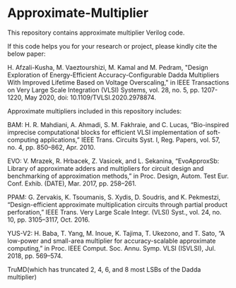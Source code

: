 # Approximate-Multiplier
This repository contains approximate multiplier Verilog code.

If this code helps you for your research or project, please kindly cite the below paper:

H. Afzali-Kusha, M. Vaeztourshizi, M. Kamal and M. Pedram, "Design Exploration of Energy-Efficient Accuracy-Configurable Dadda Multipliers With Improved Lifetime Based on Voltage Overscaling," in IEEE Transactions on Very Large Scale Integration (VLSI) Systems, vol. 28, no. 5, pp. 1207-1220, May 2020, doi: 10.1109/TVLSI.2020.2978874.

Approximate multipliers included in this repository includes:

BAM: H. R. Mahdiani, A. Ahmadi, S. M. Fakhraie, and C. Lucas, “Bio-inspired
imprecise computational blocks for efficient VLSI implementation of
soft-computing applications,” IEEE Trans. Circuits Syst. I, Reg. Papers,
vol. 57, no. 4, pp. 850–862, Apr. 2010.

EVO: V. Mrazek, R. Hrbacek, Z. Vasicek, and L. Sekanina, “EvoApproxSb:
Library of approximate adders and multipliers for circuit design and
benchmarking of approximation methods,” in Proc. Design, Autom. Test
Eur. Conf. Exhib. (DATE), Mar. 2017, pp. 258–261.

PPAM: G. Zervakis, K. Tsoumanis, S. Xydis, D. Soudris, and K. Pekmestzi,
“Design-efficient approximate multiplication circuits through partial
product perforation,” IEEE Trans. Very Large Scale Integr. (VLSI) Syst.,
vol. 24, no. 10, pp. 3105–3117, Oct. 2016.

YUS-V2: H. Baba, T. Yang, M. Inoue, K. Tajima, T. Ukezono, and T. Sato,
“A low-power and small-area multiplier for accuracy-scalable approximate
computing,” in Proc. IEEE Comput. Soc. Annu. Symp. VLSI
(ISVLSI), Jul. 2018, pp. 569–574.

TruMD(which has truncated 2, 4, 6, and 8 most LSBs of the Dadda multiplier)


